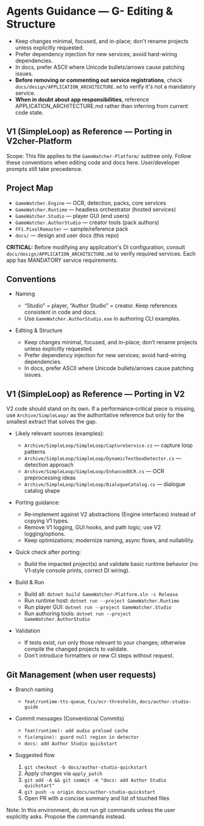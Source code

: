 # Agents Guidance — G- Editing & Structure
  - Keep changes minimal, focused, and in-place; don't rename projects unless explicitly requested.
  - Prefer dependency injection for new services; avoid hard-wiring dependencies.
  - In docs, prefer ASCII where Unicode bullets/arrows cause patching issues.
  - **Before removing or commenting out service registrations**, check `docs/design/APPLICATION_ARCHITECTURE.md` to verify it's not a mandatory service.
  - **When in doubt about app responsibilities**, reference APPLICATION_ARCHITECTURE.md rather than inferring from current code state.

## V1 (SimpleLoop) as Reference — Porting in V2cher-Platform

Scope: This file applies to the `GameWatcher-Platform/` subtree only. Follow these conventions when editing code and docs here. User/developer prompts still take precedence.

## Project Map

- `GameWatcher.Engine` — OCR, detection, packs, core services
- `GameWatcher.Runtime` — headless orchestrator (hosted services)
- `GameWatcher.Studio` — player GUI (end users)
- `GameWatcher.AuthorStudio` — creator tools (pack authors)
- `FF1.PixelRemaster` — sample/reference pack
- `docs/` — design and user docs (this repo)

**CRITICAL:** Before modifying any application's DI configuration, consult `docs/design/APPLICATION_ARCHITECTURE.md` to verify required services. Each app has MANDATORY service requirements.

## Conventions

- Naming
  - “Studio” = player, “Author Studio” = creator. Keep references consistent in code and docs.
  - Use `GameWatcher.AuthorStudio.exe` in authoring CLI examples.

- Editing & Structure
  - Keep changes minimal, focused, and in-place; don’t rename projects unless explicitly requested.
  - Prefer dependency injection for new services; avoid hard-wiring dependencies.
  - In docs, prefer ASCII where Unicode bullets/arrows cause patching issues.

## V1 (SimpleLoop) as Reference — Porting in V2

V2 code should stand on its own. If a performance‑critical piece is missing, use `Archive/SimpleLoop/` as the authoritative reference but only for the smallest extract that solves the gap.

- Likely relevant sources (examples):
  - `Archive/SimpleLoop/SimpleLoop/CaptureService.cs` — capture loop patterns
  - `Archive/SimpleLoop/SimpleLoop/DynamicTextboxDetector.cs` — detection approach
  - `Archive/SimpleLoop/SimpleLoop/EnhancedOCR.cs` — OCR preprocessing ideas
  - `Archive/SimpleLoop/SimpleLoop/DialogueCatalog.cs` — dialogue catalog shape

- Porting guidance:
  - Re‑implement against V2 abstractions (Engine interfaces) instead of copying V1 types.
  - Remove V1 logging, GUI hooks, and path logic; use V2 logging/options.
  - Keep optimizations; modernize naming, async flows, and nullability.

- Quick check after porting:
  - Build the impacted project(s) and validate basic runtime behavior (no V1‑style console prints, correct DI wiring).

- Build & Run
  - Build all: `dotnet build GameWatcher-Platform.sln -c Release`
  - Run runtime host: `dotnet run --project GameWatcher.Runtime`
  - Run player GUI: `dotnet run --project GameWatcher.Studio`
  - Run authoring tools: `dotnet run --project GameWatcher.AuthorStudio`

- Validation
  - If tests exist, run only those relevant to your changes; otherwise compile the changed projects to validate.
  - Don’t introduce formatters or new CI steps without request.

## Git Management (when user requests)

- Branch naming
  - `feat/runtime-tts-queue`, `fix/ocr-thresholds`, `docs/author-studio-guide`

- Commit messages (Conventional Commits)
  - `feat(runtime): add audio preload cache`
  - `fix(engine): guard null region in detector`
  - `docs: add Author Studio quickstart`

- Suggested flow
  1. `git checkout -b docs/author-studio-quickstart`
  2. Apply changes via `apply_patch`
  3. `git add -A && git commit -m "docs: add Author Studio quickstart"`
  4. `git push -u origin docs/author-studio-quickstart`
  5. Open PR with a concise summary and list of touched files

Note: In this environment, do not run git commands unless the user explicitly asks. Propose the commands instead.
